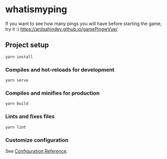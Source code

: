 # whatismyping
If you want to see how many pings you will have before starting the game, try it :)
 https://anilsahindev.github.io/gamePingwVue/
## Project setup
```
yarn install
```

### Compiles and hot-reloads for development
```
yarn serve
```

### Compiles and minifies for production
```
yarn build
```

### Lints and fixes files
```
yarn lint
```

### Customize configuration
See [Configuration Reference](https://cli.vuejs.org/config/).
